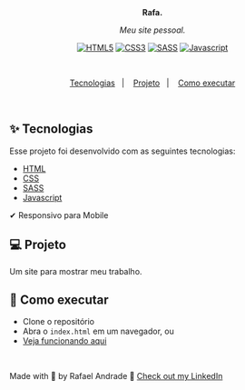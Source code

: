 <div align="center">
  <strong>Rafa.</strong>
</div>

<p align="center">
  <i>Meu site pessoal.</i><br>
  <div align="center">
    <a href="https://"><img src="https://img.shields.io/static/v1?label=&message=HTML5&color=%23E34F26&style=for-the-badge&logo=html5&logoColor=whitesmoke" alt="HTML5"></a>
    <a href="https://"><img src="https://img.shields.io/static/v1?label=&message=CSS3&color=%231572B6&style=for-the-badge&logo=css3&logoColor=whitesmoke" alt="CSS3"></a>
    <a href="https://"><img src="https://img.shields.io/static/v1?label=&message=SASS&color=%23CC6699&style=for-the-badge&logo=sass&logoColor=whitesmoke" alt="SASS"></a>
    <a href="https://"><img src="https://img.shields.io/static/v1?label=&message=Javascript&color=yellow&style=for-the-badge&logo=javascript&logoColor=white" alt="Javascript"> </a>
</div>
</p> <br>

<p align="center">
  <a href="#-tecnologias">Tecnologias</a>&nbsp;&nbsp;&nbsp;|&nbsp;&nbsp;&nbsp;
  <a href="#-projeto">Projeto</a>&nbsp;&nbsp;&nbsp;|&nbsp;&nbsp;&nbsp;
  <a href="#-como-executar">Como executar</a>
</p>

<br>

## ✨ Tecnologias

Esse projeto foi desenvolvido com as seguintes tecnologias:

- [HTML](https://www.w3schools.com/html/)
- [CSS](https://www.w3schools.com/css/)
- [SASS](https://sass-lang.com/)
- [Javascript](https://developer.mozilla.org/pt-BR/docs/Web/JavaScript)

 ✔ Responsivo para Mobile

## 💻 Projeto

Um site para mostrar meu trabalho.

## 🚀 Como executar

- Clone o repositório
- Abra o `index.html` em um navegador, ou
- [Veja funcionando aqui]()

<br>

Made with 💜 by Rafael Andrade 👋 [Check out my LinkedIn](https://www.linkedin.com/in/andraderafa72)
